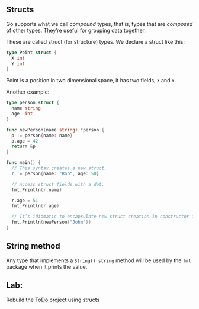 ## Structs

Go supports what we call *compound* types, that is, types that are *composed* of other types.  They’re useful for grouping data together.

These are called struct (for structure) types. We declare a struct like this:

```go
type Point struct {
  X int
  Y int
}
```

Point is a position in two dimensional space, it has two fields, `X` and `Y`.

Another example:

```go
type person struct {
  name string
  age  int
}

func newPerson(name string) *person {
  p := person{name: name}
  p.age = 42
  return &p
}

func main() {
  // This syntax creates a new struct.
  r := person{name: "Rob", age: 50}

  // Access struct fields with a dot.
  fmt.Println(r.name)

  r.age = 51
  fmt.Println(r.age)

  // It’s idiomatic to encapsulate new struct creation in constructor functions
  fmt.Println(newPerson("John"))
}
```

## String method

Any type that implements a `String() string` method will be used by the `fmt` package
when it prints the value.

## Lab:

Rebuild the [ToDo project](../project) using structs